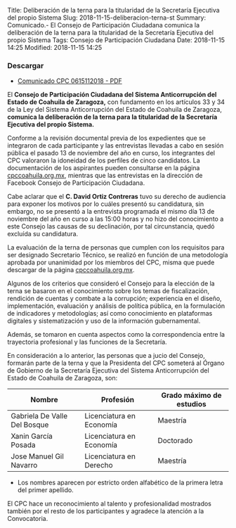 Title: Deliberación de la terna para la titularidad de la Secretaría Ejecutiva del propio Sistema
Slug: 2018-11-15-deliberacion-terna-st
Summary: Comunicado.- El Consejo de Participación Ciudadana comunica la deliberación de la terna para la titularidad de la Secretaría Ejecutiva del propio Sistema
Tags: Consejo de Participación Ciudadana
Date: 2018-11-15 14:25
Modified: 2018-11-15 14:25


### Descargar

* [Comunicado CPC 0615112018 - PDF](comunicado-cpc-0615112018.pdf)

El **Consejo de Participación Ciudadana del Sistema Anticorrupción del Estado de Coahuila de Zaragoza,** con fundamento en los artículos 33 y 34 de la Ley del Sistema Anticorrupción del Estado de Coahuila de Zaragoza, **comunica la deliberación de la terna para la titularidad de la Secretaría Ejecutiva del propio Sistema.**

Conforme a la revisión documental previa de los expedientes que se integraron de cada participante y las entrevistas llevadas a cabo en sesión pública el pasado 13 de noviembre del año en curso, los integrantes del CPC valoraron la idoneidad de los perfiles de cinco candidatos. La documentación de los aspirantes pueden consultarse en la página [cpccoahuila.org.mx](http://www.cpccoahuila.org.mx), mientras que las entrevistas en la dirección de Facebook Consejo de Participación Ciudadana.

Cabe aclarar que el **C. David Ortiz Contreras** tuvo su derecho de audiencia para exponer los motivos por lo cuáles presentó su candidatura, sin embargo, no se presentó a la entrevista programada el mismo día 13 de noviembre del año en curso a las 15:00 horas y no hizo del conocimiento a este Consejo las causas de su declinación, por tal circunstancia, quedó excluída su candidatura.

La evaluación de la terna de personas que cumplen con los requisitos para ser designado Secretario Técnico, se realizó en función de una metodología aprobada por unanimidad por los miembros del CPC, misma que puede descargar de la página [cpccoahuila.org.mx](http://www.cpccoahuila.org.mx).

Algunos de los criterios que consideró el Consejo para la elección de la terna se basaron en el conocimiento sobre los temas de fiscalización, rendición de cuentas y combate a la corrupción; experiencia en el diseño, implementación, evaluación y análisis de política pública, en la formulación de indicadores y metodologías; así como conocimiento en plataformas digitales y sistematización y uso de la información gubernamental.

Además, se tomaron en cuenta aspectos como la correspondencia entre la trayectoria profesional y las funciones de la Secretaría.

En consideración a lo anterior, las personas que a jucio del Consejo, formarán parte de la terna y que la Presidenta del CPC someterá al Órgano de Gobierno de la Secretaría Ejecutiva del Sistema Anticorrupción del Estado de Coahuila de Zaragoza, son:

Nombre                       | Profesión                | Grado máximo de estudios
-----------------------------|--------------------------|--------------------------
Gabriela De Valle Del Bosque | Licenciatura en Economía | Maestría
Xanin García Posada          | Licenciatura en Economía | Doctorado
Jose Manuel Gil Navarro      | Licenciatura en Derecho  | Maestría

* Los nombres aparecen por estricto orden alfabético de la primera letra del primer apellido.

El CPC hace un reconocimiento al talento y profesionalidad mostrados también por el resto de los participantes y agradece la atención a la Convocatoria.
